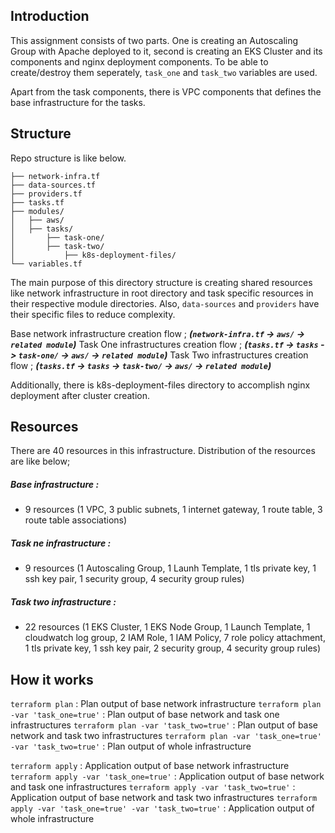 ## Introduction
This assignment consists of two parts. One is creating an Autoscaling Group with Apache deployed to it, second is creating an EKS Cluster and its components and nginx deployment components. To be able to create/destroy them seperately, `task_one` and `task_two` variables are used.

Apart from the task components, there is VPC components that defines the base infrastructure for the tasks.

## Structure
Repo structure is like below.

    ├── network-infra.tf
    ├── data-sources.tf
    ├── providers.tf
    ├── tasks.tf
    ├── modules/
    │   ├── aws/
    │   ├── tasks/
    │       ├── task-one/
    │       ├── task-two/
    │           ├── k8s-deployment-files/
    └── variables.tf

The main purpose of this directory structure is creating shared resources like network infrastructure in root directory and task specific resources in their respective module directories. Also, `data-sources` and `providers` have their specific files to reduce complexity.

Base network infrastructure creation flow ; _**(`network-infra.tf` -> `aws/`  -> `related module`)**_
Task One infrastructures creation flow ; _**(`tasks.tf` -> `tasks` -> `task-one/` -> `aws/`  -> `related module`)**_
Task Two infrastructures creation flow ; _**(`tasks.tf` -> `tasks` -> `task-two/` -> `aws/`  -> `related module`)**_

Additionally, there is k8s-deployment-files directory to accomplish nginx deployment after cluster creation.

## Resources
There are 40 resources in this infrastructure. Distribution of the resources are like below;

#####  Base infrastructure : 
- 9 resources (1 VPC, 3 public subnets, 1 internet gateway, 1 route table, 3 route table associations)
##### Task ne infrastructure : 
- 9 resources (1 Autoscaling Group, 1 Launh Template, 1 tls private key, 1 ssh key pair, 1 security group, 4 security group rules)
##### Task two infrastructure : 
- 22 resources (1 EKS Cluster, 1 EKS Node Group, 1 Launch Template, 1 cloudwatch log group, 2 IAM Role, 1 IAM Policy, 7 role policy attachment, 1 tls private key, 1 ssh key pair, 2 security group, 4 security group rules)

## How it works 

`terraform plan` : Plan output of base network infrastructure
`terraform plan -var 'task_one=true'` : Plan output of base network and task one infrastructures
`terraform plan -var 'task_two=true'` : Plan output of base network and task two infrastructures
`terraform plan -var 'task_one=true' -var 'task_two=true'` : Plan output of whole infrastructure

`terraform apply` : Application output of base network infrastructure
`terraform apply -var 'task_one=true'` : Application output of base network and task one infrastructures
`terraform apply -var 'task_two=true'` : Application output of base network and task two infrastructures
`terraform apply -var 'task_one=true' -var 'task_two=true'` : Application output of whole infrastructure